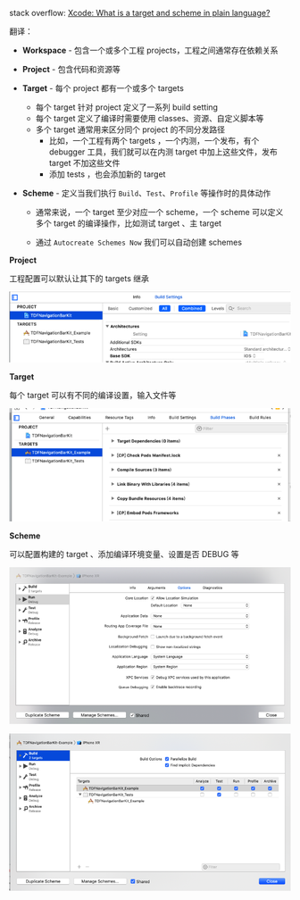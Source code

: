 stack overflow:  [Xcode: What is a target and scheme in plain language?](https://stackoverflow.com/questions/20637435/xcode-what-is-a-target-and-scheme-in-plain-language)

翻译：

- **Workspace** - 包含一个或多个工程 projects，工程之间通常存在依赖关系

- **Project** - 包含代码和资源等

- **Target** - 每个 project 都有一个或多个 targets

  - 每个 target 针对 project 定义了一系列 build setting
  - 每个 target 定义了编译时需要使用 classes、资源、自定义脚本等
  - 多个 target 通常用来区分同个 project 的不同分发路径
    - 比如，一个工程有两个 targets ，一个内测，一个发布，有个 debugger 工具，我们就可以在内测 target 中加上这些文件，发布 target 不加这些文件
    - 添加 tests ，也会添加新的 target

- **Scheme** - 定义当我们执行 `Build`、`Test`、`Profile` 等操作时的具体动作

  - 通常来说，一个 target 至少对应一个 scheme，一个 scheme 可以定义多个 target 的编译操作，比如测试 target 、主 target

  - 通过 `Autocreate Schemes Now` 我们可以自动创建 schemes 

    

**Project**

工程配置可以默认让其下的 targets 继承

![Snip20190328_5](https://github.com/tripleCC/tripleCC.github.io/raw/hexo/source/images/Snip20190328_5.png)



**Target**

每个 target 可以有不同的编译设置，输入文件等

![Snip20190328_4](https://github.com/tripleCC/tripleCC.github.io/raw/hexo/source/images/Snip20190328_4.png)



**Scheme**

可以配置构建的 target 、添加编译环境变量、设置是否 DEBUG 等

![Snip20190328_3](https://github.com/tripleCC/tripleCC.github.io/raw/hexo/source/images/Snip20190328_3.png)

![Snip20190328_3](https://github.com/tripleCC/tripleCC.github.io/raw/hexo/source/images/Snip20190328_6.png)
